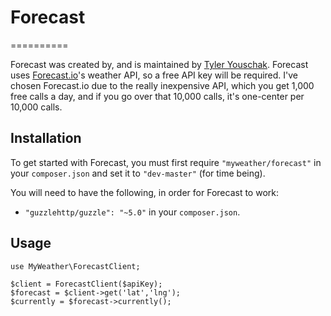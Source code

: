 # Forecast
==========

Forecast was created by, and is maintained by [Tyler Youschak](https://tjyouschak.me). Forecast uses [Forecast.io](http://forcast.io)'s weather API, so a free API key will be required. I've chosen Forecast.io due to the really inexpensive API, which you get 1,000 free calls a day, and if you go over that 10,000 calls, it's one-center per 10,000 calls.

## Installation
To get started with Forecast, you must first require `"myweather/forecast"` in your `composer.json` and set it to `"dev-master"` (for time being).

You will need to have the following, in order for Forecast to work:
* `"guzzlehttp/guzzle": "~5.0"` in your `composer.json`.

## Usage
```
use MyWeather\ForecastClient;

$client = ForecastClient($apiKey);
$forecast = $client->get('lat','lng');
$currently = $forecast->currently();

```
